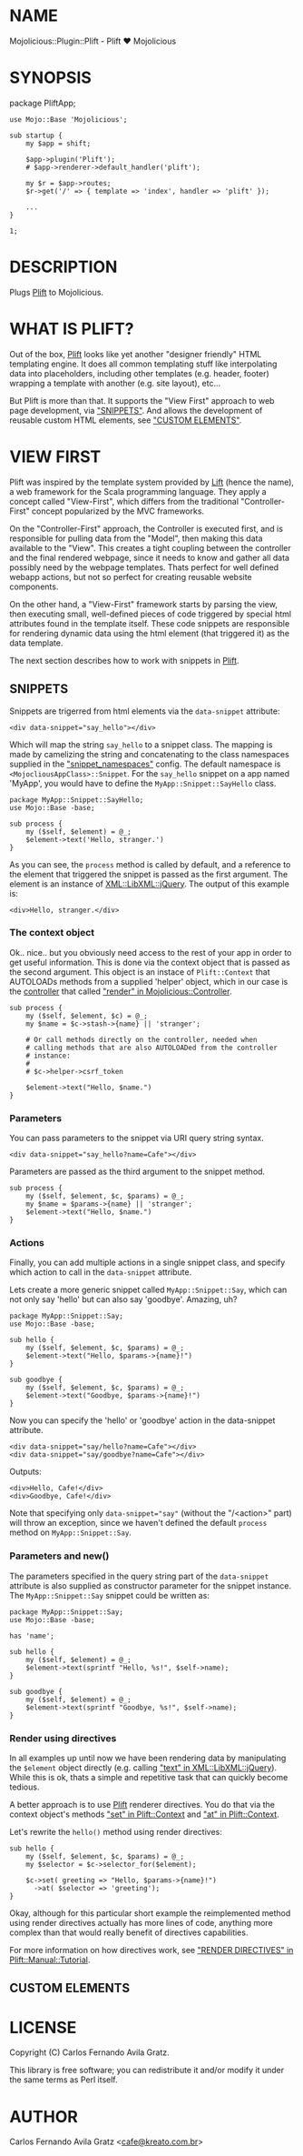 # NAME

Mojolicious::Plugin::Plift - Plift ♥ Mojolicious

# SYNOPSIS

package PliftApp;

    use Mojo::Base 'Mojolicious';

    sub startup {
        my $app = shift;

        $app->plugin('Plift');
        # $app->renderer->default_handler('plift');

        my $r = $app->routes;
        $r->get('/' => { template => 'index', handler => 'plift' });

        ...
    }

    1;

# DESCRIPTION

Plugs [Plift](https://metacpan.org/pod/Plift) to Mojolicious.

# WHAT IS PLIFT?

Out of the box, [Plift](https://metacpan.org/pod/Plift) looks like yet another "designer friendly" HTML
templating engine. It does all common templating stuff like interpolating data
into placeholders, including other templates (e.g. header, footer) wrapping a
template with another (e.g. site layout), etc...

But Plift is more than that. It supports the "View First" approach to web page
development, via ["SNIPPETS"](#snippets). And allows the development of reusable custom
HTML elements, see ["CUSTOM ELEMENTS"](#custom-elements).

# VIEW FIRST

Plift was inspired by the template system provided by [Lift](http://liftweb.net/)
(hence the name), a web framework for the Scala programming language.
They apply a concept called "View-First", which differs from the traditional
"Controller-First" concept popularized by the MVC frameworks.

On the "Controller-First" approach, the Controller is executed first, and is
responsible for pulling data from the "Model", then making this data available
to the "View". This creates a tight coupling between the controller and the
final rendered webpage, since it needs to know and gather all data possibly
need by the webpage templates. Thats perfect for well defined webapp actions,
but not so perfect for creating reusable website components.

On the other hand, a "View-First" framework starts by parsing the view, then
executing small, well-defined pieces of code triggered by special html attributes
found in the template itself. These code snippets are responsible for rendering
dynamic data using the html element (that triggered it) as the data template.

The next section describes how to work with snippets in [Plift](https://metacpan.org/pod/Plift).

## SNIPPETS

Snippets are trigerred from html elements via the `data-snippet` attribute:

    <div data-snippet="say_hello"></div>

Which will map the string `say_hello` to a snippet class. The mapping is made
by camelizing the string and concatenating to the class namespaces supplied in
the ["snippet\_namespaces"](#snippet_namespaces) config. The default namespace is
`<MojocliousAppClass>::Snippet`. For the `say_hello` snippet on a app
named 'MyApp', you would have to define the `MyApp::Snippet::SayHello` class.

    package MyApp::Snippet::SayHello;
    use Mojo::Base -base;

    sub process {
        my ($self, $element) = @_;
        $element->text('Hello, stranger.')
    }

As you can see, the `process` method is called by default, and a reference to
the element that triggered the snippet is passed as the first argument. The
element is an instance of [XML::LibXML::jQuery](https://metacpan.org/pod/XML::LibXML::jQuery). The output of this example is:

    <div>Hello, stranger.</div>

### The context object

Ok.. nice.. but you obviously need access to the rest of your app in order to
get useful information. This is done via the context object that is
passed as the second argument. This object is an instace of `Plift::Context`
that AUTOLOADs methods from a supplied 'helper' object, which in our case is
the [controller](https://metacpan.org/pod/Mojolicious::Controller) that called ["render" in Mojolicious::Controller](https://metacpan.org/pod/Mojolicious::Controller#render).

    sub process {
        my ($self, $element, $c) = @_;
        my $name = $c->stash->{name} || 'stranger';

        # Or call methods directly on the controller, needed when
        # calling methods that are also AUTOLOADed from the controller
        # instance:
        #
        # $c->helper->csrf_token

        $element->text("Hello, $name.")
    }

### Parameters

You can pass parameters to the snippet via URI query string syntax.

    <div data-snippet="say_hello?name=Cafe"></div>

Parameters are passed as the third argument to the snippet method.

    sub process {
        my ($self, $element, $c, $params) = @_;
        my $name = $params->{name} || 'stranger';
        $element->text("Hello, $name.")
    }

### Actions

Finally, you can add multiple actions in a single snippet class, and specify
which action to call in the `data-snippet` attribute.

Lets create a more generic snippet called `MyApp::Snippet::Say`, which can not
only say 'hello' but can also say 'goodbye'. Amazing, uh?

    package MyApp::Snippet::Say;
    use Mojo::Base -base;

    sub hello {
        my ($self, $element, $c, $params) = @_;
        $element->text("Hello, $params->{name}!")
    }

    sub goodbye {
        my ($self, $element, $c, $params) = @_;
        $element->text("Goodbye, $params->{name}!")
    }

Now you can specify the 'hello' or 'goodbye' action in the data-snippet attribute.

    <div data-snippet="say/hello?name=Cafe"></div>
    <div data-snippet="say/goodbye?name=Cafe"></div>

Outputs:

    <div>Hello, Cafe!</div>
    <div>Goodbye, Cafe!</div>

Note that specifying only `data-snippet="say"` (without the "/&lt;action>" part)
will throw an exception, since we haven't defined the default `process` method
on `MyApp::Snippet::Say`.

### Parameters and new()

The parameters specified in the query string part of the `data-snippet`
attribute is also supplied as constructor parameter for the snippet instance.
The `MyApp::Snippet::Say` snippet could be written as:

    package MyApp::Snippet::Say;
    use Mojo::Base -base;

    has 'name';

    sub hello {
        my ($self, $element) = @_;
        $element->text(sprintf "Hello, %s!", $self->name);
    }

    sub goodbye {
        my ($self, $element) = @_;
        $element->text(sprintf "Goodbye, %s!", $self->name);
    }

### Render using directives

In all examples up until now we have been rendering data by manipulating the
`$element` object directly (e.g. calling ["text" in XML::LibXML::jQuery](https://metacpan.org/pod/XML::LibXML::jQuery#text)). While
this is ok, thats a simple and repetitive task that can quickly become tedious.

A better approach is to use [Plift](https://metacpan.org/pod/Plift) renderer directives. You do that via the
context object's methods ["set" in Plift::Context](https://metacpan.org/pod/Plift::Context#set) and ["at" in Plift::Context](https://metacpan.org/pod/Plift::Context#at).

Let's rewrite the `hello()` method using render directives:

    sub hello {
        my ($self, $element, $c, $params) = @_;
        my $selector = $c->selector_for($element);

        $c->set( greeting => "Hello, $params->{name}!")
          ->at( $selector => 'greeting');
    }

Okay, although for this particular short example the reimplemented method using
render directives actually has more lines of code, anything more complex than
that would really benefit of directives capabilities.

For more information on how directives work, see
["RENDER DIRECTIVES" in Plift::Manual::Tutorial](https://metacpan.org/pod/Plift::Manual::Tutorial#RENDER-DIRECTIVES).

## CUSTOM ELEMENTS

# LICENSE

Copyright (C) Carlos Fernando Avila Gratz.

This library is free software; you can redistribute it and/or modify
it under the same terms as Perl itself.

# AUTHOR

Carlos Fernando Avila Gratz &lt;cafe@kreato.com.br>
